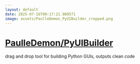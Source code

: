 ```yaml
---
layout: default
date: 2025-07-16T00:17:21.989571
image: assets/PaulleDemon_PyUIBuilder_cropped.png
---
```


# [PaulleDemon/PyUIBuilder](https://github.com/PaulleDemon/PyUIBuilder)

drag and drop tool for building Python GUIs, outputs clean code
